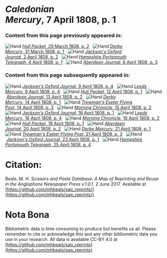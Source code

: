 # *Caledonian Mercury*, 7 April 1808, p. 1  
  
### Content from this page previously appeared in:  
![Hand](http://scissorsandpaste.net/wp-content/uploads/2017/06/smallhandpointer.png) [*Hull Packet*, 29 March 1808, p. 2](https://mhbeals.github.io/sap_html/Hull-Packet/Hull-Packet-29-March-1808-p-2)  
![Hand](http://scissorsandpaste.net/wp-content/uploads/2017/06/smallhandpointer.png) [*Derby Mercury*, 31 March 1808, p. 1](https://mhbeals.github.io/sap_html/Derby-Mercury/Derby-Mercury-31-March-1808-p-1)  
![Hand](http://scissorsandpaste.net/wp-content/uploads/2017/06/smallhandpointer.png) [*Jackson's Oxford Journal*, 2 April 1808, p. 2](https://mhbeals.github.io/sap_html/Jackson's-Oxford-Journal/Jackson's-Oxford-Journal-2-April-1808-p-2)  
![Hand](http://scissorsandpaste.net/wp-content/uploads/2017/06/smallhandpointer.png) [*Hampshire Portsmouth Telegraph*, 4 April 1808, p. 1](https://mhbeals.github.io/sap_html/Hampshire-Portsmouth-Telegraph/Hampshire-Portsmouth-Telegraph-4-April-1808-p-1)  
![Hand](http://scissorsandpaste.net/wp-content/uploads/2017/06/smallhandpointer.png) [*Aberdeen Journal*, 6 April 1808, p. 3](https://mhbeals.github.io/sap_html/Aberdeen-Journal/Aberdeen-Journal-6-April-1808-p-3)  
  
### Content from this page subsequently appeared in:  
![Hand](http://scissorsandpaste.net/wp-content/uploads/2017/06/smallhandpointer.png) [*Jackson's Oxford Journal*, 9 April 1808, p. 4](https://mhbeals.github.io/sap_html/Jackson's-Oxford-Journal/Jackson's-Oxford-Journal-9-April-1808-p-4)  
![Hand](http://scissorsandpaste.net/wp-content/uploads/2017/06/smallhandpointer.png) [*Leeds Mercury*, 9 April 1808, p. 4](https://mhbeals.github.io/sap_html/Leeds-Mercury/Leeds-Mercury-9-April-1808-p-4)  
![Hand](http://scissorsandpaste.net/wp-content/uploads/2017/06/smallhandpointer.png) [*Hull Packet*, 12 April 1808, p. 1](https://mhbeals.github.io/sap_html/Hull-Packet/Hull-Packet-12-April-1808-p-1)  
![Hand](http://scissorsandpaste.net/wp-content/uploads/2017/06/smallhandpointer.png) [*Aberdeen Journal*, 13 April 1808, p. 2](https://mhbeals.github.io/sap_html/Aberdeen-Journal/Aberdeen-Journal-13-April-1808-p-2)  
![Hand](http://scissorsandpaste.net/wp-content/uploads/2017/06/smallhandpointer.png) [*Derby Mercury*, 14 April 1808, p. 1](https://mhbeals.github.io/sap_html/Derby-Mercury/Derby-Mercury-14-April-1808-p-1)  
![Hand](http://scissorsandpaste.net/wp-content/uploads/2017/06/smallhandpointer.png) [*Trewman's Exeter Flying Post*, 14 April 1808, p. 3](https://mhbeals.github.io/sap_html/Trewman's-Exeter-Flying-Post/Trewman's-Exeter-Flying-Post-14-April-1808-p-3)  
![Hand](http://scissorsandpaste.net/wp-content/uploads/2017/06/smallhandpointer.png) [*Morning Chronicle*, 15 April 1808, p. 2](https://mhbeals.github.io/sap_html/Morning-Chronicle/Morning-Chronicle-15-April-1808-p-2)  
![Hand](http://scissorsandpaste.net/wp-content/uploads/2017/06/smallhandpointer.png) [*Jackson's Oxford Journal*, 16 April 1808, p. 1](https://mhbeals.github.io/sap_html/Jackson's-Oxford-Journal/Jackson's-Oxford-Journal-16-April-1808-p-1)  
![Hand](http://scissorsandpaste.net/wp-content/uploads/2017/06/smallhandpointer.png) [*Leeds Mercury*, 16 April 1808, p. 4](https://mhbeals.github.io/sap_html/Leeds-Mercury/Leeds-Mercury-16-April-1808-p-4)  
![Hand](http://scissorsandpaste.net/wp-content/uploads/2017/06/smallhandpointer.png) [*Morning Chronicle*, 16 April 1808, p. 2](https://mhbeals.github.io/sap_html/Morning-Chronicle/Morning-Chronicle-16-April-1808-p-2)  
![Hand](http://scissorsandpaste.net/wp-content/uploads/2017/06/smallhandpointer.png) [*Hull Packet*, 19 April 1808, p. 1](https://mhbeals.github.io/sap_html/Hull-Packet/Hull-Packet-19-April-1808-p-1)  
![Hand](http://scissorsandpaste.net/wp-content/uploads/2017/06/smallhandpointer.png) [*Aberdeen Journal*, 20 April 1808, p. 2](https://mhbeals.github.io/sap_html/Aberdeen-Journal/Aberdeen-Journal-20-April-1808-p-2)  
![Hand](http://scissorsandpaste.net/wp-content/uploads/2017/06/smallhandpointer.png) [*Derby Mercury*, 21 April 1808, p. 1](https://mhbeals.github.io/sap_html/Derby-Mercury/Derby-Mercury-21-April-1808-p-1)  
![Hand](http://scissorsandpaste.net/wp-content/uploads/2017/06/smallhandpointer.png) [*Trewman's Exeter Flying Post*, 21 April 1808, p. 3](https://mhbeals.github.io/sap_html/Trewman's-Exeter-Flying-Post/Trewman's-Exeter-Flying-Post-21-April-1808-p-3)  
![Hand](http://scissorsandpaste.net/wp-content/uploads/2017/06/smallhandpointer.png) [*Jackson's Oxford Journal*, 23 April 1808, p. 1](https://mhbeals.github.io/sap_html/Jackson's-Oxford-Journal/Jackson's-Oxford-Journal-23-April-1808-p-1)  
![Hand](http://scissorsandpaste.net/wp-content/uploads/2017/06/smallhandpointer.png) [*Hampshire Portsmouth Telegraph*, 25 April 1808, p. 4](https://mhbeals.github.io/sap_html/Hampshire-Portsmouth-Telegraph/Hampshire-Portsmouth-Telegraph-25-April-1808-p-4)  


# Citation: 

Beals. M. H. *Scissors and Paste Database: A Map of Reprinting and Reuse in the Anglophone Newspaper Press v.1.0.1.* 2 June 2017. Available at [https://github.com/mhbeals/sap_reprints/](https://github.com/mhbeals/sap_reprints/). 

# Nota Bona

Bibliometric data is time consuming to produce but benefits us all. Please remember to cite or acknowledge this and any other bibliometric data you use in your research. All data is available CC-BY 4.0 at [https://github.com/mhbeals/sap_reprints](https://github.com/mhbeals/sap_reprints)